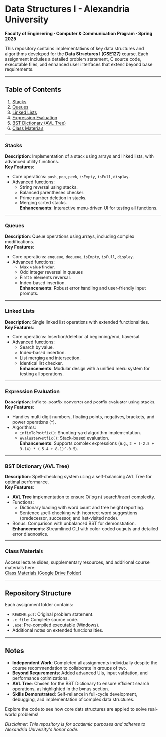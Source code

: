 # Data Structures I - Alexandria University  
**Faculty of Engineering · Computer & Communication Program · Spring 2025**  

This repository contains implementations of key data structures and algorithms developed for the **Data Structures I (CSE127)** course. Each assignment includes a detailed problem statement, C source code, executable files, and enhanced user interfaces that extend beyond base requirements.  

---

## Table of Contents  
1. [Stacks](#stacks)  
2. [Queues](#queues)  
3. [Linked Lists](#linked-lists)  
4. [Expression Evaluation](#expression-evaluation)  
5. [BST Dictionary (AVL Tree)](#bst-dictionary-avl-tree)  
6. [Class Materials](#class-materials)  

---

### Stacks  
**Description**: Implementation of a stack using arrays and linked lists, with advanced utility functions.  
**Key Features**:  
- Core operations: `push`, `pop`, `peek`, `isEmpty`, `isFull`, `display`.  
- Advanced functions:  
  - String reversal using stacks.  
  - Balanced parentheses checker.  
  - Prime number deletion in stacks.  
  - Merging sorted stacks.  
**Enhancements**: Interactive menu-driven UI for testing all functions.  

---

### Queues  
**Description**: Queue operations using arrays, including complex modifications.  
**Key Features**:  
- Core operations: `enqueue`, `dequeue`, `isEmpty`, `isFull`, `display`.  
- Advanced functions:  
  - Max value finder.  
  - Odd integer reversal in queues.  
  - First `k` elements reversal.  
  - Index-based insertion.  
**Enhancements**: Robust error handling and user-friendly input prompts.  

---

### Linked Lists  
**Description**: Single linked list operations with extended functionalities.  
**Key Features**:  
- Core operations: Insertion/deletion at beginning/end, traversal.  
- Advanced functions:  
  - Search by value.  
  - Index-based insertion.  
  - List merging and intersection.  
  - Identical list checker.  
**Enhancements**: Modular design with a unified menu system for testing all operations.  

---

### Expression Evaluation  
**Description**: Infix-to-postfix converter and postfix evaluator using stacks.  
**Key Features**:  
- Handles multi-digit numbers, floating points, negatives, brackets, and power operations (`^`).  
- Algorithms:  
  - `infixToPostfix()`: Shunting-yard algorithm implementation.  
  - `evaluatePostfix()`: Stack-based evaluation.  
**Enhancements**: Supports complex expressions (e.g., `2 + (-2.5 + 3.14) * (-5.4 + 8.1)^-0.5`).  

---

### BST Dictionary (AVL Tree)  
**Description**: Spell-checking system using a self-balancing AVL Tree for optimal performance.  
**Key Features**:  
- **AVL Tree** implementation to ensure O(log n) search/insert complexity.  
- Functions:  
  - Dictionary loading with word count and tree height reporting.  
  - Sentence spell-checking with incorrect word suggestions (predecessor, successor, and last-visited node).  
- Bonus: Comparison with unbalanced BST for demonstration.  
**Enhancements**: Streamlined CLI with color-coded outputs and detailed error diagnostics.  

---

### Class Materials  
Access lecture slides, supplementary resources, and additional course materials here:  
[Class Materials (Google Drive Folder)](https://drive.google.com/drive/folders/1us8fvuYPY9d5-Z5Pd77q9njaK5E_mRE-)  

---

## Repository Structure  
Each assignment folder contains:  
- `README.pdf`: Original problem statement.  
- `.c file`: Complete source code.  
- `.exe`: Pre-compiled executable (Windows).  
- Additional notes on extended functionalities.  

---

## Notes  
- **Independent Work**: Completed all assignments individually despite the course recommendation to collaborate in groups of two.  
- **Beyond Requirements**: Added advanced UIs, input validation, and performance optimizations.  
- **AVL Tree**: Chosen for the BST Dictionary to ensure efficient search operations, as highlighted in the bonus section.  
- **Skills Demonstrated**: Self-reliance in full-cycle development, debugging, and implementation of complex data structures.  

Explore the code to see how core data structures are applied to solve real-world problems!  

*Disclaimer: This repository is for academic purposes and adheres to Alexandria University's honor code.*  
